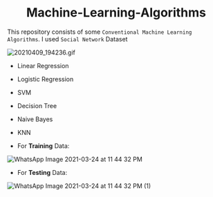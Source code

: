 # <h1 align = 'center'><b>Machine-Learning-Algorithms</b></h1>

This repository consists of some `Conventional Machine Learning Algorithms`. I used `Social Network` Dataset

![20210409_194236.gif](https://user-images.githubusercontent.com/62256509/114194854-87936180-996d-11eb-85fd-fedaccc8fdf8.gif)


* Linear Regression
* Logistic Regression
* SVM
* Decision Tree
* Naive Bayes
* KNN

* For **Training** Data:

![WhatsApp Image 2021-03-24 at 11 44 32 PM](https://user-images.githubusercontent.com/62256509/112363431-7f93ba80-8cfb-11eb-98c7-39179f1a0632.jpeg)

* For **Testing** Data:

![WhatsApp Image 2021-03-24 at 11 44 32 PM (1)](https://user-images.githubusercontent.com/62256509/112363500-91755d80-8cfb-11eb-8594-17c443ea7afe.jpeg)

